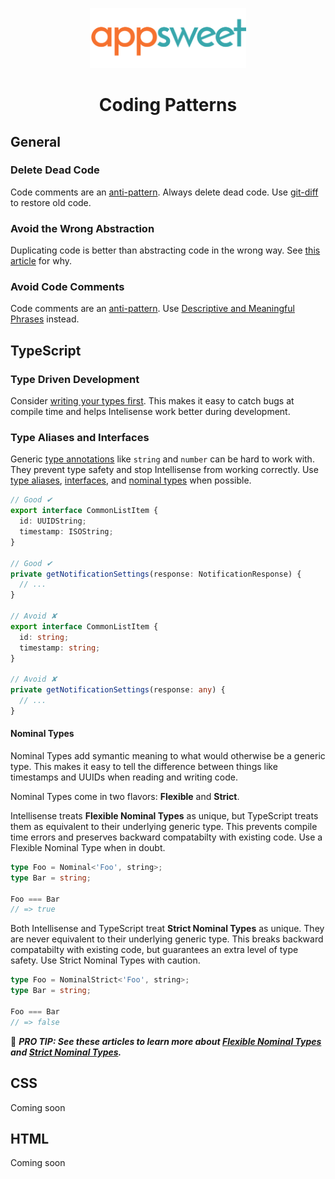 <p align="center">
  <img src="assets/logo.png" alt="Appsweet Logo" width="250" height="auto" />
</p>

<h1 align="center">Coding Patterns</h1>

## General

### Delete Dead Code

Code comments are an [anti-pattern](https://kentcdodds.com/blog/please-dont-commit-commented-out-code). Always delete dead code. Use [git-diff](https://git-scm.com/docs/git-diff) to restore old code.

### Avoid the Wrong Abstraction

Duplicating code is better than abstracting code in the wrong way. See [this article](https://sandimetz.com/blog/2016/1/20/the-wrong-abstraction) for why.

### Avoid Code Comments

Code comments are an [anti-pattern](https://kentcdodds.com/blog/please-dont-commit-commented-out-code). Use [Descriptive and Meaningful Phrases](#descriptive-and-meaningful-phrases) instead.

## TypeScript

### Type Driven Development

Consider [writing your types first](https://www.olioapps.com/blog/type-driven-development-with-typescript/). This makes it easy to catch bugs at compile time and helps Intelisense work better during development. 

### Type Aliases and Interfaces

Generic [type annotations](https://www.typescriptlang.org/docs/handbook/2/everyday-types.html) like `string` and `number` can be hard to work with. They prevent type safety and stop Intellisense from working correctly. Use [type aliases](https://www.typescriptlang.org/docs/handbook/2/everyday-types.html#type-aliases), [interfaces](https://www.typescriptlang.org/docs/handbook/2/everyday-types.html#interfaces), and [nominal types](#nominal-types) when possible.

```ts
// Good ✔
export interface CommonListItem {
  id: UUIDString;
  timestamp: ISOString;
}

// Good ✔
private getNotificationSettings(response: NotificationResponse) {
  // ...
}

// Avoid ✘
export interface CommonListItem {
  id: string;
  timestamp: string;
}

// Avoid ✘
private getNotificationSettings(response: any) {
  // ...
}
```

#### Nominal Types

<!-- We store all Nominal Types as [declaration files](https://www.typescriptlang.org/docs/handbook/declaration-files/introduction.html) in the [`src/types/`](src/types) folder. Add new files and types as needed. -->

Nominal Types add symantic meaning to what would otherwise be a generic type. This makes it easy to tell the difference between things like timestamps and UUIDs when reading and writing code.

Nominal Types come in two flavors: **Flexible** and **Strict**.

Intellisense treats **Flexible Nominal Types** as unique, but TypeScript treats them as equivalent to their underlying generic type. This prevents compile time errors and preserves backward compatabilty with existing code. Use a Flexible Nominal Type when in doubt.

```ts
type Foo = Nominal<'Foo', string>;
type Bar = string;

Foo === Bar
// => true
```

Both Intellisense and TypeScript treat **Strict Nominal Types** as unique. They are never equivalent to their underlying generic type. This breaks backward compatabilty with existing code, but guarantees an extra level of type safety. Use Strict Nominal Types with caution.

```ts
type Foo = NominalStrict<'Foo', string>;
type Bar = string;

Foo === Bar
// => false
```

:dart: ***PRO TIP: See these articles to learn more about [Flexible Nominal Types](https://spin.atomicobject.com/2018/01/15/typescript-flexible-nominal-typing/) and [Strict Nominal Types](https://www.typescriptlang.org/play#example/nominal-typing).***


## CSS

Coming soon

## HTML

Coming soon
